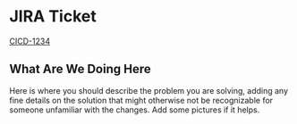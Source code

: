 # JIRA Ticket

[CICD-1234](https://wpengine.atlassian.net/browse/CICD-1234)

## What Are We Doing Here

Here is where you should describe the problem you are solving, adding any fine details on the solution that might
otherwise not be recognizable for someone unfamiliar with the changes. Add some pictures if it helps.
